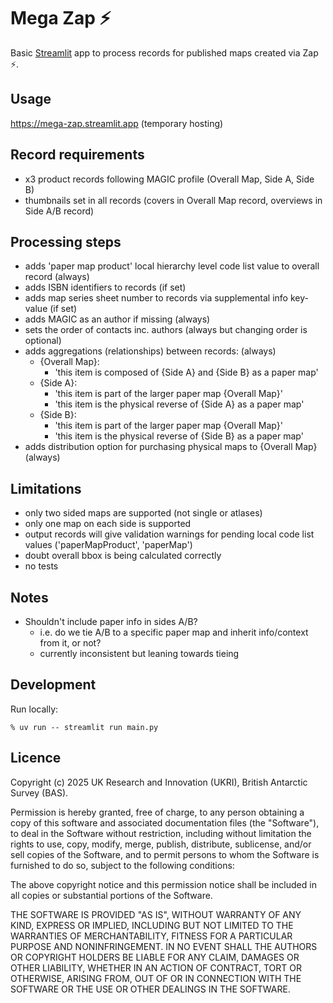 # Mega Zap ⚡️

Basic [Streamlit](https://streamlit.io) app to process records for published maps created via Zap ⚡️.

## Usage

https://mega-zap.streamlit.app (temporary hosting)

## Record requirements

- x3 product records following MAGIC profile (Overall Map, Side A, Side B)
- thumbnails set in all records (covers in Overall Map record, overviews in Side A/B record)

## Processing steps

- adds 'paper map product' local hierarchy level code list value to overall record (always)
- adds ISBN identifiers to records (if set)
- adds map series sheet number to records via supplemental info key-value (if set)
- adds MAGIC as an author if missing (always)
- sets the order of contacts inc. authors (always but changing order is optional)
- adds aggregations (relationships) between records: (always)
  - {Overall Map}:
    - 'this item is composed of {Side A} and {Side B} as a paper map'
  - {Side A}:
    - 'this item is part of the larger paper map {Overall Map}'
    - 'this item is the physical reverse of {Side A} as a paper map'
  - {Side B}:
    - 'this item is part of the larger paper map {Overall Map}'
    - 'this item is the physical reverse of {Side B} as a paper map'
- adds distribution option for purchasing physical maps to {Overall Map} (always)

## Limitations

- only two sided maps are supported (not single or atlases)
- only one map on each side is supported
- output records will give validation warnings for pending local code list values ('paperMapProduct', 'paperMap')
- doubt overall bbox is being calculated correctly
- no tests

## Notes

- Shouldn't include paper info in sides A/B?
  - i.e. do we tie A/B to a specific paper map and inherit info/context from it, or not? 
  - currently inconsistent but leaning towards tieing

## Development

Run locally:

```
% uv run -- streamlit run main.py
```

## Licence

Copyright (c) 2025 UK Research and Innovation (UKRI), British Antarctic Survey (BAS).

Permission is hereby granted, free of charge, to any person obtaining a copy
of this software and associated documentation files (the "Software"), to deal
in the Software without restriction, including without limitation the rights
to use, copy, modify, merge, publish, distribute, sublicense, and/or sell
copies of the Software, and to permit persons to whom the Software is
furnished to do so, subject to the following conditions:

The above copyright notice and this permission notice shall be included in all
copies or substantial portions of the Software.

THE SOFTWARE IS PROVIDED "AS IS", WITHOUT WARRANTY OF ANY KIND, EXPRESS OR
IMPLIED, INCLUDING BUT NOT LIMITED TO THE WARRANTIES OF MERCHANTABILITY,
FITNESS FOR A PARTICULAR PURPOSE AND NONINFRINGEMENT. IN NO EVENT SHALL THE
AUTHORS OR COPYRIGHT HOLDERS BE LIABLE FOR ANY CLAIM, DAMAGES OR OTHER
LIABILITY, WHETHER IN AN ACTION OF CONTRACT, TORT OR OTHERWISE, ARISING FROM,
OUT OF OR IN CONNECTION WITH THE SOFTWARE OR THE USE OR OTHER DEALINGS IN THE
SOFTWARE.
